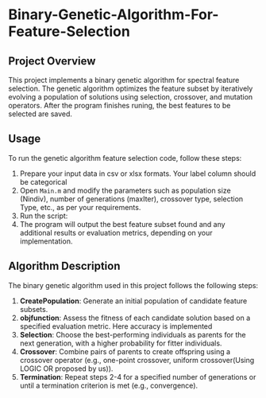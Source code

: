 # Binary-Genetic-Algorithm-For-Feature-Selection

## Project Overview
This project implements a binary genetic algorithm for spectral feature selection. The genetic algorithm optimizes the feature subset by iteratively evolving a population of solutions using selection, crossover, and mutation operators. After the program finishes runing, the best features to be selected are saved.  


## Usage
To run the genetic algorithm feature selection code, follow these steps:

1. Prepare your input data in csv or xlsx formats. Your label column should be categorical
2. Open `Main.m` and modify the parameters such as population size (Nindiv), number of generations (maxIter), crossover type, selection Type, etc., as per your requirements.
3. Run the script:
4. The program will output the best feature subset found and any additional results or evaluation metrics, depending on your implementation.


## Algorithm Description
The binary genetic algorithm used in this project follows the following steps:
1. **CreatePopulation**: Generate an initial population of candidate feature subsets.
2. **objfunction**: Assess the fitness of each candidate solution based on a specified evaluation metric. Here accuracy is implemented
3. **Selection**: Choose the best-performing individuals as parents for the next generation, with a higher probability for fitter individuals.
4. **Crossover**: Combine pairs of parents to create offspring using a crossover operator (e.g., one-point crossover, uniform crossover(Using LOGIC OR proposed by us)).
5. **Termination**: Repeat steps 2-4 for a specified number of generations or until a termination criterion is met (e.g., convergence).


